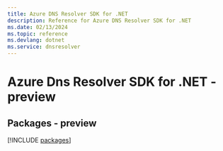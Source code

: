 ```yaml
---
title: Azure DNS Resolver SDK for .NET
description: Reference for Azure DNS Resolver SDK for .NET
ms.date: 02/13/2024
ms.topic: reference
ms.devlang: dotnet
ms.service: dnsresolver
---
```

# Azure Dns Resolver SDK for .NET - preview
## Packages - preview
[!INCLUDE [packages](dns-resolver-index.md)]